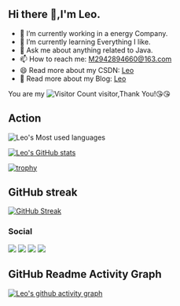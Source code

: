 ## Hi there 👋,I'm Leo.

- 🔭 I’m currently working in a energy Company.
- 🌱 I’m currently learning Everything I like.
- 💬 Ask me about anything related to Java.
- 📫 How to reach me: M2942894660@163.com
- 😄 Read more about my CSDN: [Leo](https://gaoziman.blog.csdn.net/)
- 🥳 Read more about my Blog: [Leo](https://manamn.space/)

You are my ![Visitor Count](https://profile-counter.glitch.me/wisdom-zhe/count.svg) visitor,Thank You!:kissing_heart::kissing_heart:


## Action
![Leo's Most used languages](https://github-readme-stats.vercel.app/api/top-langs/?username=gaoziman&layout=compact&hide_border=true&langs_count=10)


[![Leo's GitHub stats](https://github-readme-stats.vercel.app/api?username=gaoziman)](https://github.com/anuraghazra/github-readme-stats)

[![trophy](https://github-profile-trophy.vercel.app/?username=sun0225SUN)](https://github.com/ryo-ma/github-profile-trophy)



## GitHub streak
[![GitHub Streak](https://github-readme-streak-stats.herokuapp.com/?user=gaoziman)](https://git.io/streak-stats&theme=dark)


### Social
![](https://stats.justsong.cn/api/github?username=gaoziman&theme=dark)
![](https://stats.justsong.cn/api/csdn?id=qq_58608526&theme=dark)
![](https://stats.justsong.cn/api/juejin?id=2467719176022094&theme=dark)
![](https://stats.justsong.cn/api/zhihu?username=yan-yu-16-31-21&theme=dark)



## GitHub Readme Activity Graph
[![Leo's github activity graph](https://github-readme-activity-graph.vercel.app/graph?username=gaoziman&theme=xcode)](https://github.com/ashutosh00710/github-readme-activity-graph)
